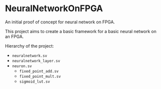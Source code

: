 # NeuralNetworkOnFPGA

An initial proof of concept for neural network on FPGA. 

This project aims to create a basic framework for a basic neural network on an FPGA. 

Hierarchy of the project: 

- `neuralnetwork.sv`
 - `neuralnetwork_layer.sv`
  - `neuron.sv`
    - `fixed_point_add.sv`
    - `fixed_point_mult.sv`
    - `sigmoid_lut.sv`


